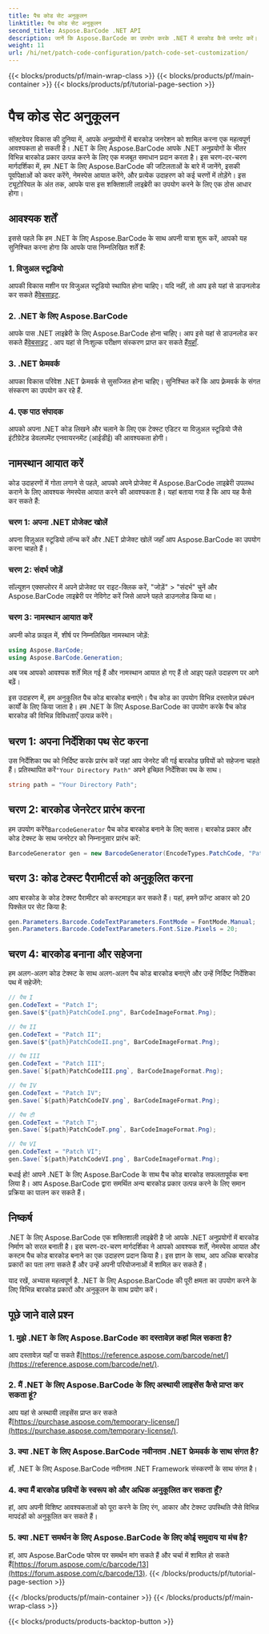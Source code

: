 ```yaml
---
title: पैच कोड सेट अनुकूलन
linktitle: पैच कोड सेट अनुकूलन
second_title: Aspose.BarCode .NET API
description: जानें कि Aspose.BarCode का उपयोग करके .NET में बारकोड कैसे जनरेट करें। आसानी से अपने एप्लिकेशन में बारकोड को अनुकूलित और एकीकृत करें।
weight: 11
url: /hi/net/patch-code-configuration/patch-code-set-customization/
---
```


{{< blocks/products/pf/main-wrap-class >}}
{{< blocks/products/pf/main-container >}}
{{< blocks/products/pf/tutorial-page-section >}}

# पैच कोड सेट अनुकूलन


सॉफ़्टवेयर विकास की दुनिया में, आपके अनुप्रयोगों में बारकोड जनरेशन को शामिल करना एक महत्वपूर्ण आवश्यकता हो सकती है। .NET के लिए Aspose.BarCode आपके .NET अनुप्रयोगों के भीतर विभिन्न बारकोड प्रकार उत्पन्न करने के लिए एक मजबूत समाधान प्रदान करता है। इस चरण-दर-चरण मार्गदर्शिका में, हम .NET के लिए Aspose.BarCode की जटिलताओं के बारे में जानेंगे, इसकी पूर्वापेक्षाओं को कवर करेंगे, नेमस्पेस आयात करेंगे, और प्रत्येक उदाहरण को कई चरणों में तोड़ेंगे। इस ट्यूटोरियल के अंत तक, आपके पास इस शक्तिशाली लाइब्रेरी का उपयोग करने के लिए एक ठोस आधार होगा।

## आवश्यक शर्तें

इससे पहले कि हम .NET के लिए Aspose.BarCode के साथ अपनी यात्रा शुरू करें, आपको यह सुनिश्चित करना होगा कि आपके पास निम्नलिखित शर्तें हैं:

### 1. विजुअल स्टूडियो
 आपकी विकास मशीन पर विजुअल स्टूडियो स्थापित होना चाहिए। यदि नहीं, तो आप इसे यहां से डाउनलोड कर सकते हैं[वेबसाइट](https://visualstudio.microsoft.com/).

### 2. .NET के लिए Aspose.BarCode
 आपके पास .NET लाइब्रेरी के लिए Aspose.BarCode होना चाहिए। आप इसे यहां से डाउनलोड कर सकते हैं[वेबसाइट](https://releases.aspose.com/barcode/net/) . आप यहां से निःशुल्क परीक्षण संस्करण प्राप्त कर सकते हैं[यहाँ](https://releases.aspose.com/).

### 3. .NET फ्रेमवर्क
आपका विकास परिवेश .NET फ्रेमवर्क से सुसज्जित होना चाहिए। सुनिश्चित करें कि आप फ़्रेमवर्क के संगत संस्करण का उपयोग कर रहे हैं.

### 4. एक पाठ संपादक
आपको अपना .NET कोड लिखने और चलाने के लिए एक टेक्स्ट एडिटर या विज़ुअल स्टूडियो जैसे इंटीग्रेटेड डेवलपमेंट एनवायरनमेंट (आईडीई) की आवश्यकता होगी।

## नामस्थान आयात करें

कोड उदाहरणों में गोता लगाने से पहले, आपको अपने प्रोजेक्ट में Aspose.BarCode लाइब्रेरी उपलब्ध कराने के लिए आवश्यक नेमस्पेस आयात करने की आवश्यकता है। यहां बताया गया है कि आप यह कैसे कर सकते हैं:

### चरण 1: अपना .NET प्रोजेक्ट खोलें
अपना विज़ुअल स्टूडियो लॉन्च करें और .NET प्रोजेक्ट खोलें जहाँ आप Aspose.BarCode का उपयोग करना चाहते हैं।

### चरण 2: संदर्भ जोड़ें
सॉल्यूशन एक्सप्लोरर में अपने प्रोजेक्ट पर राइट-क्लिक करें, "जोड़ें" > "संदर्भ" चुनें और Aspose.BarCode लाइब्रेरी पर नेविगेट करें जिसे आपने पहले डाउनलोड किया था।

### चरण 3: नामस्थान आयात करें
अपनी कोड फ़ाइल में, शीर्ष पर निम्नलिखित नामस्थान जोड़ें:

```csharp
using Aspose.BarCode;
using Aspose.BarCode.Generation;
```

अब जब आपको आवश्यक शर्तें मिल गई हैं और नामस्थान आयात हो गए हैं तो आइए पहले उदाहरण पर आगे बढ़ें।

इस उदाहरण में, हम अनुकूलित पैच कोड बारकोड बनाएंगे। पैच कोड का उपयोग विभिन्न दस्तावेज़ प्रबंधन कार्यों के लिए किया जाता है। हम .NET के लिए Aspose.BarCode का उपयोग करके पैच कोड बारकोड की विभिन्न विविधताएँ उत्पन्न करेंगे।

## चरण 1: अपना निर्देशिका पथ सेट करना

 उस निर्देशिका पथ को निर्दिष्ट करके प्रारंभ करें जहां आप जेनरेट की गई बारकोड छवियों को सहेजना चाहते हैं। प्रतिस्थापित करें`"Your Directory Path"` अपने इच्छित निर्देशिका पथ के साथ।

```csharp
string path = "Your Directory Path";
```

## चरण 2: बारकोड जेनरेटर प्रारंभ करना

 हम उपयोग करेंगे`BarcodeGenerator` पैच कोड बारकोड बनाने के लिए क्लास। बारकोड प्रकार और कोड टेक्स्ट के साथ जनरेटर को निम्नानुसार प्रारंभ करें:

```csharp
BarcodeGenerator gen = new BarcodeGenerator(EncodeTypes.PatchCode, "Patch I");
```

## चरण 3: कोड टेक्स्ट पैरामीटर्स को अनुकूलित करना

आप बारकोड के कोड टेक्स्ट पैरामीटर को कस्टमाइज़ कर सकते हैं। यहां, हमने फ़ॉन्ट आकार को 20 पिक्सेल पर सेट किया है:

```csharp
gen.Parameters.Barcode.CodeTextParameters.FontMode = FontMode.Manual;
gen.Parameters.Barcode.CodeTextParameters.Font.Size.Pixels = 20;
```

## चरण 4: बारकोड बनाना और सहेजना

हम अलग-अलग कोड टेक्स्ट के साथ अलग-अलग पैच कोड बारकोड बनाएंगे और उन्हें निर्दिष्ट निर्देशिका पथ में सहेजेंगे:

```csharp
// पैच I
gen.CodeText = "Patch I";
gen.Save($"{path}PatchCodeI.png", BarCodeImageFormat.Png);

// पैच II
gen.CodeText = "Patch II";
gen.Save($"{path}PatchCodeII.png", BarCodeImageFormat.Png);

// पैच III
gen.CodeText = "Patch III";
gen.Save(`${path}PatchCodeIII.png`, BarCodeImageFormat.Png);

// पैच IV
gen.CodeText = "Patch IV";
gen.Save(`${path}PatchCodeIV.png`, BarCodeImageFormat.Png);

// पैच टी
gen.CodeText = "Patch T";
gen.Save(`${path}PatchCodeT.png`, BarCodeImageFormat.Png);

// पैच VI
gen.CodeText = "Patch VI";
gen.Save(`${path}PatchCodeVI.png`, BarCodeImageFormat.Png);
```

बधाई हो! आपने .NET के लिए Aspose.BarCode के साथ पैच कोड बारकोड सफलतापूर्वक बना लिया है। आप Aspose.BarCode द्वारा समर्थित अन्य बारकोड प्रकार उत्पन्न करने के लिए समान प्रक्रिया का पालन कर सकते हैं।

## निष्कर्ष

.NET के लिए Aspose.BarCode एक शक्तिशाली लाइब्रेरी है जो आपके .NET अनुप्रयोगों में बारकोड निर्माण को सरल बनाती है। इस चरण-दर-चरण मार्गदर्शिका ने आपको आवश्यक शर्तें, नेमस्पेस आयात और कस्टम पैच कोड बारकोड बनाने का एक उदाहरण प्रदान किया है। इस ज्ञान के साथ, आप अधिक बारकोड प्रकारों का पता लगा सकते हैं और उन्हें अपनी परियोजनाओं में शामिल कर सकते हैं।

याद रखें, अभ्यास महत्वपूर्ण है. .NET के लिए Aspose.BarCode की पूरी क्षमता का उपयोग करने के लिए विभिन्न बारकोड प्रकारों और अनुकूलन के साथ प्रयोग करें।

## पूछे जाने वाले प्रश्न

### 1. मुझे .NET के लिए Aspose.BarCode का दस्तावेज़ कहां मिल सकता है?
 आप दस्तावेज़ यहाँ पा सकते हैं[https://reference.aspose.com/barcode/net/](https://reference.aspose.com/barcode/net/).

### 2. मैं .NET के लिए Aspose.BarCode के लिए अस्थायी लाइसेंस कैसे प्राप्त कर सकता हूं?
 आप यहां से अस्थायी लाइसेंस प्राप्त कर सकते हैं[https://purchase.aspose.com/temporary-license/](https://purchase.aspose.com/temporary-license/).

### 3. क्या .NET के लिए Aspose.BarCode नवीनतम .NET फ्रेमवर्क के साथ संगत है?
हाँ, .NET के लिए Aspose.BarCode नवीनतम .NET Framework संस्करणों के साथ संगत है।

### 4. क्या मैं बारकोड छवियों के स्वरूप को और अधिक अनुकूलित कर सकता हूँ?
हां, आप अपनी विशिष्ट आवश्यकताओं को पूरा करने के लिए रंग, आकार और टेक्स्ट उपस्थिति जैसे विभिन्न मापदंडों को अनुकूलित कर सकते हैं।

### 5. क्या .NET समर्थन के लिए Aspose.BarCode के लिए कोई समुदाय या मंच है?
 हां, आप Aspose.BarCode फोरम पर समर्थन मांग सकते हैं और चर्चा में शामिल हो सकते हैं[https://forum.aspose.com/c/barcode/13](https://forum.aspose.com/c/barcode/13).
{{< /blocks/products/pf/tutorial-page-section >}}

{{< /blocks/products/pf/main-container >}}
{{< /blocks/products/pf/main-wrap-class >}}

{{< blocks/products/products-backtop-button >}}
